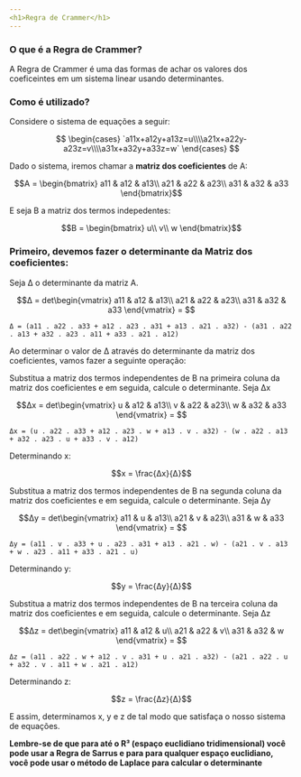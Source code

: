 ```yaml
---
<h1>Regra de Crammer</h1>
---
```


### O que é a Regra de Crammer?

A Regra de Crammer é uma das formas de achar os valores dos coeficeintes em um sistema linear usando determinantes.

### Como é utilizado?

Considere o sistema de equações a seguir:

$$
\begin{cases} `a11x+a12y+a13z=u\\\\a21x+a22y-a23z=v\\\\a31x+a32y+a33z=w` \end{cases}
$$

Dado o sistema, iremos chamar a <r>**matriz dos coeficientes**</r> de A:

$$A = \begin{bmatrix}
a11 & a12 & a13\\
a21 & a22 & a23\\
a31 & a32 & a33
\end{bmatrix}$$

E seja B a matriz dos termos indepedentes:

$$B = \begin{bmatrix}
u\\
v\\
w
\end{bmatrix}$$

### Primeiro, devemos fazer o determinante da Matriz dos coeficientes:
Seja Δ o determinante da matriz A.

$$Δ = det\begin{vmatrix}
a11 & a12 & a13\\
a21 & a22 & a23\\
a31 & a32 & a33
\end{vmatrix} = $$

```Δ = (a11 . a22 . a33 + a12 . a23 . a31 + a13 . a21 . a32) - (a31 . a22 . a13 + a32 . a23 . a11 + a33 . a21 . a12)```

Ao determinar o valor de Δ através do determinante da matriz dos coeficientes, vamos fazer a seguinte operação:

Substitua a matriz dos termos independentes de B na primeira coluna da matriz dos coeficientes e em seguida, calcule o determinante.
Seja Δx 

$$Δx = det\begin{vmatrix}
u & a12 & a13\\
v & a22 & a23\\
w & a32 & a33
\end{vmatrix} = $$

```Δx = (u . a22 . a33 + a12 . a23 . w + a13 . v . a32) - (w . a22 . a13 + a32 . a23 . u + a33 . v . a12)```


Determinando x:

$$x = \frac{Δx}{Δ}$$

Substitua a matriz dos termos independentes de B na segunda coluna da matriz dos coeficientes e em seguida, calcule o determinante.
Seja Δy 

$$Δy = det\begin{vmatrix}
a11 & u & a13\\
a21 & v & a23\\
a31 & w & a33
\end{vmatrix} = $$

```Δy = (a11 . v . a33 + u . a23 . a31 + a13 . a21 . w) - (a21 . v . a13 + w . a23 . a11 + a33 . a21 . u)```


Determinando y:

$$y = \frac{Δy}{Δ}$$

Substitua a matriz dos termos independentes de B na terceira coluna da matriz dos coeficientes e em seguida, calcule o determinante.
Seja Δz 

$$Δz = det\begin{vmatrix}
a11 & a12 & u\\
a21 & a22 & v\\
a31 & a32 & w
\end{vmatrix} = $$

```Δz = (a11 . a22 . w + a12 . v . a31 + u . a21 . a32) - (a21 . a22 . u + a32 . v . a11 + w . a21 . a12)```

Determinando z:

$$z = \frac{Δz}{Δ}$$

E assim, determinamos x, y e z de tal modo que satisfaça o nosso sistema de equações.

**Lembre-se de que para até o R³ (espaço euclidiano tridimensional) você pode usar a Regra de Sarrus e para para qualquer espaço euclidiano, você pode usar o método de Laplace para calcular o determinante**
